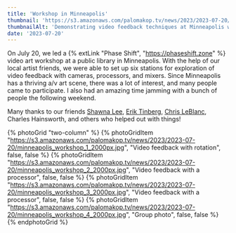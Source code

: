 ```yaml
---
title: 'Workshop in Minneapolis'
thumbnail: 'https://s3.amazonaws.com/palomakop.tv/news/2023/2023-07-20/minneapolis_workshop.jpg'
thumbnailAlt: 'Demonstrating video feedback techniques at Minneapolis workshop'
date: '2023-07-20'
---
```


On July 20, we led a {% extLink "Phase Shift", "https://phaseshift.zone" %} video art workshop at a public library in Minneapolis. With the help of our local artist friends, we were able to set up six stations for exploration of video feedback with cameras, processors, and mixers. Since Minneapolis has a thriving a/v art scene, there was a lot of interest, and many people came to participate. I also had an amazing time jamming with a bunch of people the following weekend.

Many thanks to our friends <a href="https://www.instagram.com/iamadot/" rel="noopener" target="_blank">Shawna Lee</a>, <a href="http://eriktinberg.com/" rel="noopener" target="_blank">Erik Tinberg</a>, <a href="https://www.instagram.com/blindprophet/" rel="noopener" target="_blank">Chris LeBlanc</a>, Charles Hainsworth, and others who helped out with things!

{% photoGrid "two-column" %}
{% photoGridItem "https://s3.amazonaws.com/palomakop.tv/news/2023/2023-07-20/minneapolis_workshop_1_2000px.jpg", "Video feedback with rotation", false, false %}
{% photoGridItem "https://s3.amazonaws.com/palomakop.tv/news/2023/2023-07-20/minneapolis_workshop_2_2000px.jpg", "Video feedback with a processor", false, false %}
{% photoGridItem "https://s3.amazonaws.com/palomakop.tv/news/2023/2023-07-20/minneapolis_workshop_3_2000px.jpg", "Video feedback with a processor", false, false %}
{% photoGridItem "https://s3.amazonaws.com/palomakop.tv/news/2023/2023-07-20/minneapolis_workshop_4_2000px.jpg", "Group photo", false, false %}
{% endphotoGrid %}
